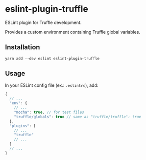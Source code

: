 # eslint-plugin-truffle
ESLint plugin for Truffle development. 

Provides a custom environment containing Truffle global variables.

## Installation

```
yarn add --dev eslint eslint-plugin-truffle
```

## Usage

In your ESLint config file (ex.: `.eslintrc`), add:

```javascript
{
  // ...
  "env": {
    // ...
    "mocha": true, // for test files
    "truffle/globals": true // same as "truffle/truffle": true
  },
  "plugins": [
    // ...
    "truffle"
    // ...
  ]
  // ...
}
```
